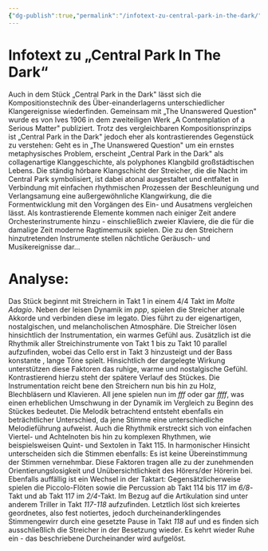 ```yaml
---
{"dg-publish":true,"permalink":"/infotext-zu-central-park-in-the-dark/"}
---
```


# Infotext zu „Central Park In The Dark“
Auch in dem Stück „Central Park in the Dark" lässt sich die Kompositionstechnik des Über-einanderlagerns unterschiedlicher Klangereignisse wiederfinden. Gemeinsam mit „The Unanswered Question" wurde es von Ives 1906 in dem zweiteiligen Werk „A Contemplation of a Serious Matter" publiziert. Trotz des vergleichbaren Kompositionsprinzips ist „Central Park in the Dark" jedoch eher als kontrastierendes Gegenstück zu verstehen: Geht es in „The Unanswered Question" um ein ernstes metaphysisches Problem, erscheint „Central Park in the Dark" als collagenartige Klanggeschichte, als polyphones Klangbild großstädtischen Lebens. Die ständig hörbare Klangschicht der Streicher, die die Nacht im Central Park symbolisiert, ist dabei atonal ausgestaltet und entfaltet in Verbindung mit einfachen rhythmischen Prozessen der Beschleunigung und Verlangsamung eine außergewöhnliche Klangwirkung, die die Formentwicklung mit den Vorgängen des Ein- und Ausatmens vergleichen lässt. Als kontrastierende Elemente kommen nach einiger Zeit andere Orchesterinstrumente hinzu - einschließlich zweier Klaviere, die die für die damalige Zeit moderne Ragtimemusik spielen. Die zu den Streichern hinzutretenden Instrumente stellen nächtliche Geräusch- und Musikereignisse dar...
# Analyse:
Das Stück beginnt mit Streichern in Takt 1 in einem 4/4 Takt im *Molte Adagio*. Neben der leisen Dynamik im *ppp*, spielen die Streicher atonale Akkorde und verbinden diese im legato. Dies führt zu der eigenartigen, nostalgischen, und melancholischen Atmosphäre. Die Streicher lösen hinsichtlich der Instrumentation, ein warmes Gefühl aus.
Zusätzlich ist die Rhythmik aller Streichinstrumente von Takt 1 bis zu Takt 10 parallel aufzufinden, wobei das Cello erst in Takt 3 hinzusteigt und der Bass konstante , lange Töne spielt. Hinsichtlich der dargelegte Wirkung unterstützen diese Faktoren das ruhige, warme und nostalgische Gefühl.
Kontrastierend hierzu steht der spätere Verlauf des Stückes.
Die Instrumentation reicht bene den Streichern nun bis hin zu Holz, Blechbläsern und Klavieren.
All jene spielen nun im *fff* oder gar *ffff*, was einen erheblichen Umschwung in der Dynamik im Vergleich zu Beginn des Stückes bedeutet.
Die Melodik betrachtend entsteht ebenfalls ein beträchtlicher Unterschied, da jene Stimme eine unterschiedliche Melodieführung aufweist. Auch die Rhythmik erstreckt sich von einfachen Viertel- und Achtelnoten bis hin zu komplexen Rhythmen, wie beispielsweisen Quint- und Sextolen in Takt 115.
In harmonischer Hinsicht unterscheiden sich die Stimmen ebenfalls: Es ist keine Übereinstimmung der Stimmen vernehmbar. Diese Faktoren tragen alle zu der zunehmenden Orientierungslosigkeit und Unübersichtlichkeit des Hörers/der Hörerin bei. Ebenfalls auffällig ist ein Wechsel in der Taktart: Gegensätzlicherweise spielen die Piccolo-Flöten sowie die Percussion ab Takt 114 bis 117 im *6/8*-Takt und ab Takt 117 im *2/4*-Takt.
Im Bezug auf die Artikulation sind unter anderem Triller in Takt *117-118* aufzufinden.
Letztlich löst sich kreiertes geordnetes, also fest notiertes, jedoch durcheinanderklingendes Stimmengewirr durch eine gesetzte Pause in Takt *118* auf und es finden sich ausschließlich die Streicher in der Besetzung wieder. Es kehrt wieder Ruhe ein - das beschriebene Durcheinander wird aufgelöst.